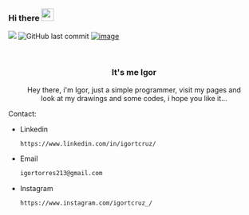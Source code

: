 ### Hi there <img src="https://media.giphy.com/media/hvRJCLFzcasrR4ia7z/giphy.gif" width="25px">

![](https://visitor-badge.glitch.me/badge?page_id=igortcruz.igortcruz)
![GitHub last commit](https://img.shields.io/github/last-commit/igortcruz/igortcruz?style=for-the-badge)
<a href="igortorres213@gmail.com">
![image](https://img.shields.io/badge/Gmail-D14836?style=for-the-badge&logo=gmail&logoColor=white)
</a>


<br />
<p align="center">
  
  <h3 align="center">It's me Igor</h3>

  <p align="center">
    Hey there, i'm Igor, just a simple programmer, visit my pages and </br> look at my drawings and some codes, i hope you like it...
  </p>
</p>


Contact:
* Linkedin
  ```sh
  https://www.linkedin.com/in/igortcruz/
  ```
* Email
  ```sh
  igortorres213@gmail.com
  ```
* Instagram
  ```sh
  https://www.instagram.com/igortcruz_/
  ```
